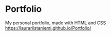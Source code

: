 # Portfolio
My personal portfolio, made with HTML and CSS
https://laurariistaniemi.github.io/Portfolio/
